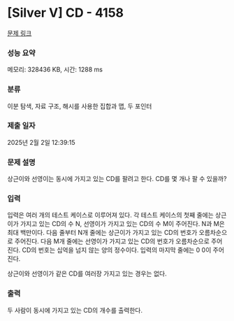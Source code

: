 # [Silver V] CD - 4158 

[문제 링크](https://www.acmicpc.net/problem/4158) 

### 성능 요약

메모리: 328436 KB, 시간: 1288 ms

### 분류

이분 탐색, 자료 구조, 해시를 사용한 집합과 맵, 두 포인터

### 제출 일자

2025년 2월 2일 12:39:15

### 문제 설명

<p>상근이와 선영이는 동시에 가지고 있는 CD를 팔려고 한다. CD를 몇 개나 팔 수 있을까?</p>

### 입력 

 <p>입력은 여러 개의 테스트 케이스로 이루어져 있다. 각 테스트 케이스의 첫째 줄에는 상근이가 가지고 있는 CD의 수 N, 선영이가 가지고 있는 CD의 수 M이 주어진다. N과 M은 최대 백만이다. 다음 줄부터 N개 줄에는 상근이가 가지고 있는 CD의 번호가 오름차순으로 주어진다. 다음 M개 줄에는 선영이가 가지고 있는 CD의 번호가 오름차순으로 주어진다. CD의 번호는 십억을 넘지 않는 양의 정수이다. 입력의 마지막 줄에는 0 0이 주어진다.</p>

<p>상근이와 선영이가 같은 CD를 여러장 가지고 있는 경우는 없다.</p>

### 출력 

 <p>두 사람이 동시에 가지고 있는 CD의 개수를 출력한다.</p>

